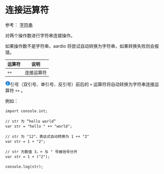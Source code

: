 # 连接运算符

参考： [字符串](../datatype/string.md)

对两个操作数进行字符串连接操作。

如果操作数不是字符串，aardio 将尝试自动转换为字符串，如果转换失败则会报错。 
  

| 运算符 | 说明 |
| --- | --- |
| `++` | 连接运算符 |


![](../../icon/info.gif)引号（双引号、单引号、反引号）前后的 `+` 运算符将自动转换为字符串连接运算符 `++` 。

  
例如：

```aardio
import console.int; 

// str 为 “hello world” 
var str = "hello " ++ "world"; 

// str 为 "12"，表达式自动转换为 1 ++ "2"
var str = 1 + "2";   

// str 为数值 3，+ 与 " 号被括号分开
var str = 1 + ("2");

console.log(str);
```